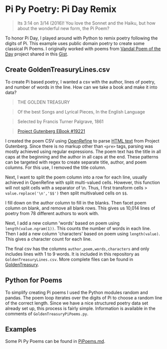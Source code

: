 # Pi Py Poetry: Pi Day Remix 

> Its 3:14 on 3/14 (2016)! You love the Sonnet and the Haiku, but how about the wonderful new form, the Pi Poem?

To honor Pi Day, I played around with Python to remix poetry following the digits of Pi. This example uses public domain poetry to create some classical Pi Poems. I originally worked with poems from [Vandal Poem of the Day](http://poetry.lib.uidaho.edu/) project shared in this [Gist](https://github.com/evanwill/poemRemix/blob/master/PiPyPoems/PiPoemsVPOD.md).

## Create GoldenTreasuryLines.csv

To create Pi based poetry, I wanted a csv with the author, lines of poetry, and number of words in the line. How can we take a book and make it into data?

> THE GOLDEN TREASURY

> Of the best Songs and Lyrical Pieces, In the English Language

> Selected by Francis Turner Palgrave, 1861

> [Project Gutenberg EBook #19221](http://www.gutenberg.org/ebooks/19221)

I created the poem CSV using [OpenRefine](https://github.com/OpenRefine/OpenRefine) to parse [HTML text](http://www.gutenberg.org/ebooks/19221) from Project Gutenberg.
Since there is no markup other than `<pre>` tags, parsing was mostly achieved using regular expressions. The poem text has the title in all caps at the beginning and the author in all caps at the end. These patterns can be targeted with regex to create separate title, author, and poem columns. For this use, I removed the title column. 

Next, I want to split the poem column into a row for each line, usually achieved in OpenRefine with split multi-valued cells. However, this function will not split cells with a separator of \n. Thus, I first transform cells > `value.replace('\n','$$')` then split multivalued cells on `$$`.

I fill down on the author column to fill in the blanks. Then facet poem column on blank, and remove all blank rows. This gives us 10,014 lines of poetry from 78 different authors to work with. 

Next, I add a new column 'words' based on poem using `length(value.ngram(1))`. This counts the number of words in each line. 
Then I add a new column 'characters' based on poem using `length(value)`. This gives a character count for each line. 

The final csv has the columns `author,poem,words,characters` and only includes lines with 1 to 9 words. It is included in this repository as `GoldenTreasuryLines.csv`. More complete files can be found in [GoldenTreasury](https://github.com/evanwill/poemRemix/tree/master/GoldenTreasury).

## Python for Poems 

To simplify creating Pi poems I used the Python modules random and pandas. The poem loop iterates over the digits of Pi to choose a random line of the correct length. Since we have a nice structured poetry data set already set up, this process is fairly simple.
Information is available in the comments of `GoldenTreasuryPiPoems.py`.

## Examples

Some Pi Py Poems can be found in [PiPoems.md](https://github.com/evanwill/poemRemix/blob/master/PiPyPoems/PiPoems.md).
